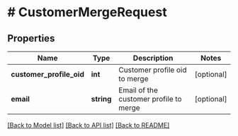 # # CustomerMergeRequest

## Properties

Name | Type | Description | Notes
------------ | ------------- | ------------- | -------------
**customer_profile_oid** | **int** | Customer profile oid to merge | [optional]
**email** | **string** | Email of the customer profile to merge | [optional]

[[Back to Model list]](../../README.md#models) [[Back to API list]](../../README.md#endpoints) [[Back to README]](../../README.md)
